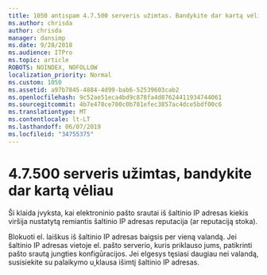```yaml
---
title: 1050 antispam 4.7.500 serveris užimtas. Bandykite dar kartą vėliau iš [XXX.XXX.XXX.XXX]
ms.author: chrisda
author: chrisda
manager: dansimp
ms.date: 9/28/2018
ms.audience: ITPro
ms.topic: article
ROBOTS: NOINDEX, NOFOLLOW
localization_priority: Normal
ms.custom: 1050
ms.assetid: a97b7845-4884-4d99-bab6-52539603cab2
ms.openlocfilehash: 9c52ae51eca4bd9c878fa4d87624411934744061
ms.sourcegitcommit: 4b7e478ce700c0b781efec3857ac4dce5bdf00c6
ms.translationtype: MT
ms.contentlocale: lt-LT
ms.lasthandoff: 06/07/2019
ms.locfileid: "34755375"
---
```

# <a name="47500-server-busy-please-try-again-later"></a>4.7.500 serveris užimtas, bandykite dar kartą vėliau

Ši klaida įvyksta, kai elektroninio pašto srautai iš šaltinio IP adresas kiekis viršija nustatytą remiantis šaltinio IP adresas reputacija (ar reputaciją stoka).

Blokuoti el. laiškus iš šaltinio IP adresas baigsis per vieną valandą. Jei šaltinio IP adresas vietoje el. pašto serverio, kuris priklauso jums, patikrinti pašto srautą jungties konfigūracijos. Jei elgesys tęsiasi daugiau nei valandą, susisiekite su palaikymo u˛klausa išimtį šaltinio IP adresas.
